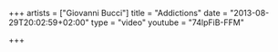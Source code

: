+++
artists = ["Giovanni Bucci"]
title = "Addictions"
date = "2013-08-29T20:02:59+02:00"
type = "video"
youtube = "74lpFiB-FFM"

+++
